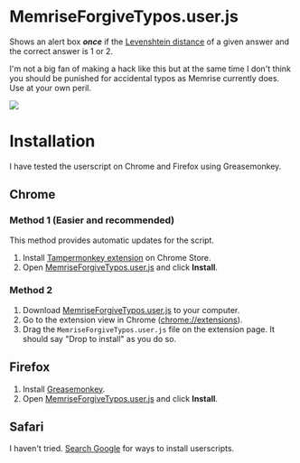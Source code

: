 # MemriseForgiveTypos.user.js

Shows an alert box ***once*** if the [Levenshtein
distance](http://en.wikipedia.org/wiki/Levenshtein_distance) of a given
answer and the correct answer is 1 or 2.

I'm not a big fan of making a hack like this but at the same time I don't
think you should be punished for accidental typos as Memrise currently does.
Use at your own peril.

![](https://raw.github.com/raneksi/memrise-forgive-typos/gh-pages/demo.gif)

# Installation

I have tested the userscript on Chrome and Firefox using Greasemonkey.

## Chrome

### Method 1 (Easier and recommended)

This method provides automatic updates for the script.

1. Install [Tampermonkey extension][tampermonkey] on Chrome Store.
2. Open [MemriseForgiveTypos.user.js][raw-script] and click **Install**.

### Method 2

1. Download [MemriseForgiveTypos.user.js][raw-script] to your computer.
2. Go to the extension view in Chrome ([chrome://extensions](chrome://extensions)).
3. Drag the `MemriseForgiveTypos.user.js` file on the extension page. It should say "Drop to install" as you do so.

## Firefox

1. Install [Greasemonkey][greasemonkey].
2. Open [MemriseForgiveTypos.user.js][raw-script] and click **Install**.

## Safari

I haven't tried. [Search Google](https://www.google.com/search?q=install+userscripts+safari) for ways to install userscripts.

[raw-script]: https://github.com/raine/memrise-forgive-typos/raw/master/MemriseForgiveTypos.user.js
[tampermonkey]: https://chrome.google.com/webstore/detail/tampermonkey/dhdgffkkebhmkfjojejmpbldmpobfkfo
[greasemonkey]: https://addons.mozilla.org/en-US/firefox/addon/greasemonkey/
